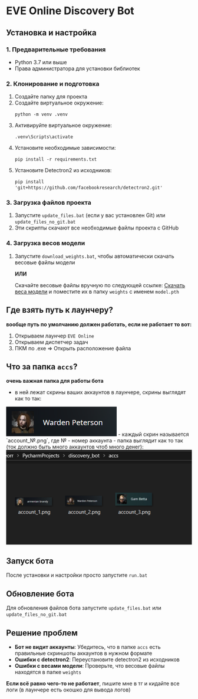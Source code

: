 # EVE Online Discovery Bot

## Установка и настройка

### 1. Предварительные требования
- Python 3.7 или выше
- Права администратора для установки библиотек

### 2. Клонирование и подготовка
1. Создайте папку для проекта
2. Создайте виртуальное окружение:
   ```
   python -m venv .venv
   ```
3. Активируйте виртуальное окружение:
   ```
   .venv\Scripts\activate
   ```
4. Установите необходимые зависимости:
   ```
   pip install -r requirements.txt
   ```
5. Установите Detectron2 из исходников:
   ```
   pip install 'git+https://github.com/facebookresearch/detectron2.git'
   ```

### 3. Загрузка файлов проекта
1. Запустите `update_files.bat` (если у вас установлен Git) или `update_files_no_git.bat`
2. Эти скрипты скачают все необходимые файлы проекта с GitHub

### 4. Загрузка весов модели
1. Запустите `download_weights.bat`, чтобы автоматически скачать весовые файлы модели

   **ИЛИ**

   Скачайте весовые файлы вручную по следующей ссылке:
   [Скачать веса модели](https://drive.google.com/uc?export=download&id=YOUR_FILE_ID)
   и поместите их в папку `weights` с именем `model.pth`

## Где взять путь к лаунчеру?
**вообще путь по умолчанию должен работать, если не работает то вот:**
1) Открываем лаунчер `EVE Online`
2) Открываем диспетчер задач
3) ПКМ по .exe => Открыть расположение файла

## Что за папка `accs`?
**очень важная папка для работы бота**
 - в ней лежат скрины ваших аккаунтов в лаунчере, скрины выглядят как то так:
<img src="example_acc.png">
 - каждый скрин называется `account_№.png`, где № - номер аккаунта
 - папка выглядит как то так (ток должно быть много аккаунтов чтоб много денег):
<img src="assets/accs_example.png">

## Запуск бота
После установки и настройки просто запустите `run.bat`

## Обновление бота
Для обновления файлов бота запустите `update_files.bat` или `update_files_no_git.bat`

## Решение проблем
- **Бот не видит аккаунты**: Убедитесь, что в папке `accs` есть правильные скриншоты аккаунтов в нужном формате
- **Ошибки с detectron2**: Переустановите detectron2 из исходников
- **Ошибки с весами модели**: Проверьте, что весовые файлы находятся в папке `weights`

**Если всё равно чего-то не работает**, пишите мне в тг и кидайте все логи (в лаунчере есть окошко для вывода логов)
